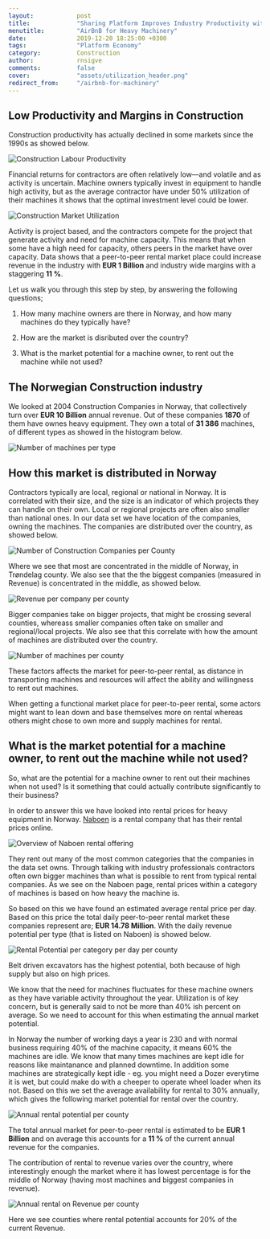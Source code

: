 ```yaml
---
layout:            post
title:             "Sharing Platform Improves Industry Productivity with 11%"
menutitle:         "AirBnB for Heavy Machinery"
date:              2019-12-20 18:25:00 +0300
tags:              "Platform Economy"
category:          Construction
author:            rnsigve
comments:          false
cover:             "assets/utilization_header.png"
redirect_from:     "/airbnb-for-machinery"
---
```

## Low Productivity and Margins in Construction

Construction productivity has actually declined in some markets since the 1990s as showed below.

![Construction Labour Productivity](/assets/productivity.png)

Financial returns for contractors are often relatively low—and volatile and as activity is uncertain. Machine owners typically invest in equipment to handle high activity, but as the average contractor have under 50% utilization of their machines it shows that the optimal investment level could be lower.

![Construction Market Utilization](/assets/machine-utilization2.png)

Activity is project based, and the contractors compete for the project that generate activity and need for machine capacity. This means that when some have a high need for capacity, others peers in the market have over capacity. Data shows that a peer-to-peer rental market place could increase revenue in the industry with **EUR 1 Billion** and industry wide margins with a staggering **11 %**.

Let us walk you through this step by step, by answering the following questions;

1) How many machine owners are there in Norway, and how many machines do they typically have?

2) How are the market is disributed over the country?

3) What is the market potential for a machine owner, to rent out the machine while not used?

## The Norwegian Construction industry
We looked at 2004 Construction Companies in Norway, that collectively turn over **EUR 10 Billion** annual revenue. Out of these companies **1870** of them have ownes heavy equipment. They own a total of **31 386** machines, of different types as showed in the histogram below.

 ![Number of machines per type](/assets/machine_types2.png)

## How this market is distributed in Norway

Contractors typically are local, regional or national in Norway. It is correlated with their size, and the size is an indicator of which projects they can handle on their own. Local or regional projects are often also smaller than national ones. In our data set we have location of the companies, owning the machines. The companies are distributed over the country, as showed below.

![Number of Construction Companies per County](/assets/machine_owners_per_county.png)

Where we see that most are concentrated in the middle of Norway, in Trøndelag county. We also see that the the biggest companies (measured in Revenue) is concentrated in the middle, as showed below.

![Revenue per company per county ](/assets/revenue_per_company_per_county.png)

Bigger companies take on bigger projects, that might be crossing several counties, whereass smaller companies often take on smaller and regional/local projects. We also see that this correlate with how the amount of machines are distributed over the country.

![Number of machines per county](/assets/machines_per_county.png)

These factors affects the market for peer-to-peer rental, as distance in transporting machines and resources will affect the ability and willingness to rent out machines.

When getting a functional market place for peer-to-peer rental, some actors might want to lean down and base themselves more on rental whereas others might chose to own more and supply machines for rental.

## What is the market potential for a machine owner, to rent out the machine while not used?

So, what are the potential for a machine owner to rent out their machines when not used? Is it something that could actually contribute significantly to their business?

In order to answer this we have looked into rental prices for heavy equipment in Norway. [Naboen](https://www.naboen.no/produktkategori/anleggsmaskiner/) is a rental company that has their rental prices online.

![Overview of Naboen rental offering](/assets/naboen.png)

They rent out many of the most common categories that the companies in the data set owns. Through talking with industry professionals contractors often own bigger machines than what is possible to rent from typical rental companies. As we see on the Naboen page, rental prices within a category of machines is based on how heavy the machine is.

So based on this we have found an estimated average rental price per day. Based on this price the total daily peer-to-peer rental market these companies represent are; **EUR 14.78 Million**. With the daily revenue potential per type (that is listed on Naboen) is showed below.

![Rental Potential per category per day per county](/assets/rental_percat_per_county_hist.png)

Belt driven excavators has the highest potential, both because of high supply but also on high prices.

We know that the need for machines fluctuates for these machine owners as they have variable activity throughout the year. Utilization is of key concern, but is generally said to not be more than 40% ish percent on average. So we need to account for this when estimating the annual market potential.

In Norway the number of working days a year is 230 and with normal business requiring 40% of the machine capacity, it means 60% the machines are idle. We know that many times machines are kept idle for reasons like maintanance and planned downtime. In addition some machines are strategically kept idle - eg. you might need a Dozer everytime it is wet, but could make do with a cheeper to operate wheel loader when its not. Based on this we set the average availability for rental to 30% annually, which gives the following market potential for rental over the country.

![Annual rental potential per county](/assets/Annual_rental_tot_company_per_county.png)

The total annual market for peer-to-peer rental is estimated to be **EUR 1 Billion** and on average this accounts for a **11 %** of the current annual revenue for the companies.

The contribution of rental to revenue varies over the country, where interestingly enough the market where it has lowest percentage is for the middle of Norway (having most machines and biggest companies in revenue).

![Annual rental on Revenue per county](/assets/Annual_rental_on_revenue_per_county.png)

Here we see counties where rental potential accounts for 20% of the current Revenue.
